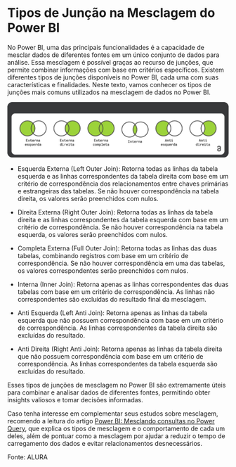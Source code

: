 # Tipos de Junção na Mesclagem do Power BI

No Power BI, uma das principais funcionalidades é a capacidade de mesclar dados de diferentes fontes em um único conjunto de dados para análise. Essa mesclagem é possível graças ao recurso de junções, que permite combinar informações com base em critérios específicos. Existem diferentes tipos de junções disponíveis no Power BI, cada uma com suas características e finalidades. Neste texto, vamos conhecer os tipos de junções mais comuns utilizados na mesclagem de dados no Power BI.

![Tipos de Junção](/POWER%20BI/ASSETS/aula4_img_tipos_de_juncao.jpg)

 - Esquerda Externa (Left Outer Join): Retorna todas as linhas da tabela esquerda e as linhas correspondentes da tabela direita com base em um critério de correspondência dos relacionamentos entre chaves primárias e estrangeiras das tabelas. Se não houver correspondência na tabela direita, os valores serão preenchidos com nulos.

 - Direita Externa (Right Outer Join): Retorna todas as linhas da tabela direita e as linhas correspondentes da tabela esquerda com base em um critério de correspondência. Se não houver correspondência na tabela esquerda, os valores serão preenchidos com nulos.

 - Completa Externa (Full Outer Join): Retorna todas as linhas das duas tabelas, combinando registros com base em um critério de correspondência. Se não houver correspondência em uma das tabelas, os valores correspondentes serão preenchidos com nulos.

 - Interna (Inner Join): Retorna apenas as linhas correspondentes das duas tabelas com base em um critério de correspondência. As linhas não correspondentes são excluídas do resultado final da mesclagem.

 - Anti Esquerda (Left Anti Join): Retorna apenas as linhas da tabela esquerda que não possuem correspondência com base em um critério de correspondência. As linhas correspondentes da tabela direita são excluídas do resultado.

 - Anti Direita (Right Anti Join): Retorna apenas as linhas da tabela direita que não possuem correspondência com base em um critério de correspondência. As linhas correspondentes da tabela esquerda são excluídas do resultado.

 Esses tipos de junções de mesclagem no Power BI são extremamente úteis para combinar e analisar dados de diferentes fontes, permitindo obter insights valiosos e tomar decisões informadas.

Caso tenha interesse em complementar seus estudos sobre mesclagem, recomendo a leitura do artigo [Power BI: Mesclando consultas no Power Query](https://www.alura.com.br/artigos/power-bi-mesclando-consultas-no-power-query?_gl=1*1nua6sj*_ga*MTI0MjAwNDk0Ni4xNzAyMzg5NTU1*_ga_1EPWSW3PCS*MTcwOTU3OTQ1Ni4xODkuMS4xNzA5NTgxNTUxLjAuMC4w*_fplc*MGtpZ3VJcWI4MmRsRjJ4RFJkVVhuJTJCb0lkSFk5anhGOGElMkJMblJqdVJvVXdsbENKbDUzdEpNdnBxVzRsc00zVUoybG04RlY0JTJCTHp4a1k3QW93RmV2MWhxVUhvZ1dXbHRFSVBNTFFFOVZXOFFWeFp0bk1GUnRNRUtUSnZNMUl3JTNEJTNE), que explica os tipos de mesclagem e o comportamento de cada um deles, além de pontuar como a mesclagem por ajudar a reduzir o tempo de carregamento dos dados e evitar relacionamentos desnecessários.

Fonte: ALURA

